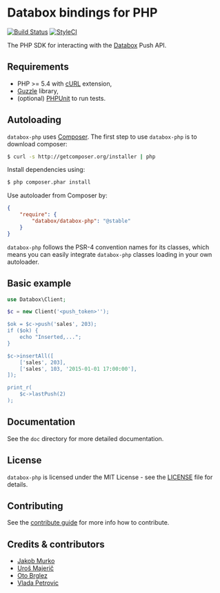 # Databox bindings for PHP

[![Build Status][travis-badge]][travis]
[![StyleCI][styleci-badge]][styleci]

The PHP SDK for interacting with the [Databox](http://databox.com) Push API.

## Requirements

* PHP >= 5.4 with [cURL](http://php.net/manual/en/book.curl.php) extension,
* [Guzzle](https://github.com/guzzle/guzzle) library,
* (optional) [PHPUnit](https://phpunit.de/) to run tests.

## Autoloading

`databox-php` uses [Composer](http://getcomposer.org).
The first step to use `databox-php` is to download composer:

```bash
$ curl -s http://getcomposer.org/installer | php
```

Install dependencies using:
```bash
$ php composer.phar install
```

Use autoloader from Composer by:
```json
{
    "require": {
        "databox/databox-php": "@stable"
    }
}
```

`databox-php` follows the PSR-4 convention names for its classes, which means you can easily integrate `databox-php` classes loading in your own autoloader.

## Basic example

```php
use Databox\Client;

$c = new Client('<push_token>'');

$ok = $c->push('sales', 203);
if ($ok) {
    echo "Inserted,...";
}

$c->insertAll([
    ['sales', 203],
    ['sales', 103, '2015-01-01 17:00:00'],
]);

print_r(
    $c->lastPush(2)
);

```

## Documentation

See the `doc` directory for more detailed documentation.

## License

`databox-php` is licensed under the MIT License - see the [LICENSE](LICENSE) file for details.

## Contributing

See the [contribute guide](CONTRIBUTE.md) for more info how to contribute.

## Credits & contributors

- [Jakob Murko](http://github.com/sraka1)
- [Uroš Majerič](http://github.com/umajeric)
- [Oto Brglez](https://github.com/otobrglez)
- [Vlada Petrovic](https://github.com/vladapetrovic)

[travis-badge]: https://secure.travis-ci.org/databox/databox-php.png
[travis]: http://travis-ci.org/databox/databox-php
[styleci-badge]: https://styleci.io/repos/37914175/shield
[styleci]: https://styleci.io/repos/37914175
